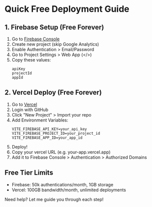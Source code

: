 # Quick Free Deployment Guide

## 1. Firebase Setup (Free Forever)
1. Go to [Firebase Console](https://console.firebase.google.com)
2. Create new project (skip Google Analytics)
3. Enable Authentication > Email/Password
4. Go to Project Settings > Web App (</>) 
5. Copy these values:
   ```
   apiKey
   projectId
   appId
   ```

## 2. Vercel Deploy (Free Forever)
1. Go to [Vercel](https://vercel.com)
2. Login with GitHub
3. Click "New Project" > Import your repo
4. Add Environment Variables:
   ```
   VITE_FIREBASE_API_KEY=your_api_key
   VITE_FIREBASE_PROJECT_ID=your_project_id
   VITE_FIREBASE_APP_ID=your_app_id
   ```
5. Deploy!
6. Copy your vercel URL (e.g. your-app.vercel.app)
7. Add it to Firebase Console > Authentication > Authorized Domains

## Free Tier Limits
- Firebase: 50k authentications/month, 1GB storage
- Vercel: 100GB bandwidth/month, unlimited deployments

Need help? Let me guide you through each step!
